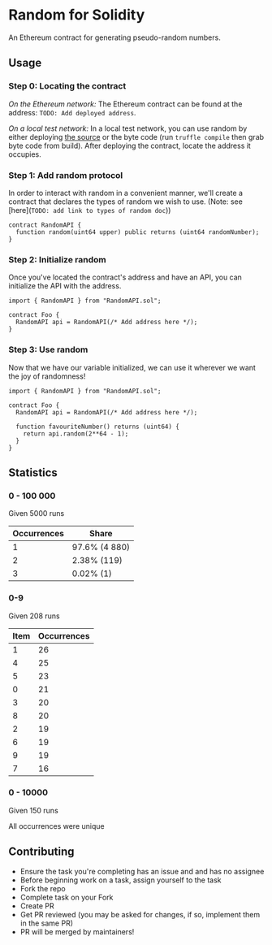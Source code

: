 # Random for Solidity
An Ethereum contract for generating pseudo-random numbers.


## Usage

### Step 0: Locating the contract

*On the Ethereum network:*
The Ethereum contract can be found at the address: `TODO: Add deployed address`.

*On a local test network:*
In a local test network, you can use random by either deploying [the source](./contracts/Random.sol) or the byte code (run `truffle compile` then grab byte code from build). After deploying the contract, locate the address it occupies.

### Step 1: Add random protocol

In order to interact with random in a convenient manner, we'll create a contract that declares the types of random we wish to use. (Note: see [here](`TODO: add link to types of random doc`))



``` Solidity
contract RandomAPI {
  function random(uint64 upper) public returns (uint64 randomNumber);
}
```

### Step 2: Initialize random

Once you've located the contract's address and have an API, you can initialize the API with the address.

``` Solidity
import { RandomAPI } from "RandomAPI.sol";

contract Foo {
  RandomAPI api = RandomAPI(/* Add address here */);
}
```

### Step 3: Use random

Now that we have our variable initialized, we can use it wherever we want the joy of randomness!

``` Solidity
import { RandomAPI } from "RandomAPI.sol";

contract Foo {
  RandomAPI api = RandomAPI(/* Add address here */);

  function favouriteNumber() returns (uint64) {
    return api.random(2**64 - 1);
  }
}
```

## Statistics

### 0 - 100 000

Given 5000 runs

| Occurrences | Share |
|-------------|-------|
| 1 | 97.6% (4 880) |
| 2 | 2.38% (119) |
| 3 | 0.02% (1) |

### 0-9

Given 208 runs

|      Item      | Occurrences  |
|----------|-------------|
| 1 |      26 |
| 4 |      25 |
| 5 |      23 |
| 0 |      21 |
| 3 |      20 |
| 8 |      20 |
| 2 |      19 |
| 6 |      19 |
| 9 |      19 |
| 7 |      16 |


### 0 - 10000

Given 150 runs

All occurrences were unique

## Contributing

- Ensure the task you're completing has an issue and and has no assignee
- Before beginning work on a task, assign yourself to the task
- Fork the repo
- Complete task on your Fork
- Create PR
- Get PR reviewed (you may be asked for changes, if so, implement them in the same PR)
- PR will be merged by maintainers!
